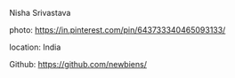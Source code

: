 Nisha Srivastava

photo: https://in.pinterest.com/pin/643733340465093133/

location: India

Github: https://github.com/newbiens/
